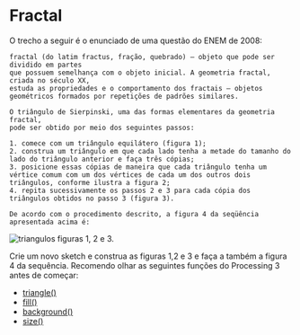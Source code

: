 # Fractal

O trecho a seguir é o enunciado de uma questão do ENEM de 2008:

```
fractal (do latim fractus, fração, quebrado) — objeto que pode ser dividido em partes 
que possuem semelhança com o objeto inicial. A geometria fractal, criada no século XX, 
estuda as propriedades e o comportamento dos fractais — objetos geométricos formados por repetições de padrões similares.
 
O triângulo de Sierpinski, uma das formas elementares da geometria fractal, 
pode ser obtido por meio dos seguintes passos:
 
1. comece com um triângulo equilátero (figura 1);
2. construa um triângulo em que cada lado tenha a metade do tamanho do lado do triângulo anterior e faça três cópias;
3. posicione essas cópias de maneira que cada triângulo tenha um vértice comum com um dos vértices de cada um dos outros dois triângulos, conforme ilustra a figura 2;
4. repita sucessivamente os passos 2 e 3 para cada cópia dos triângulos obtidos no passo 3 (figura 3).

De acordo com o procedimento descrito, a figura 4 da seqüência apresentada acima é:

```

![triangulos](https://github.com/gustavokira/ifpr-fractal/blob/master/triangulos.jpg)
figuras 1, 2 e 3.

Crie um novo sketch e construa as figuras 1,2 e 3 e faça a também a figura 4 da sequência. 
Recomendo olhar as seguintes funções do Processing 3 antes de começar:
- [triangle()](https://processing.org/reference/triangle_.html)
- [fill()](https://processing.org/reference/fill_.html)
- [background()](https://processing.org/reference/background_.html)
- [size()](https://processing.org/reference/size_.html)